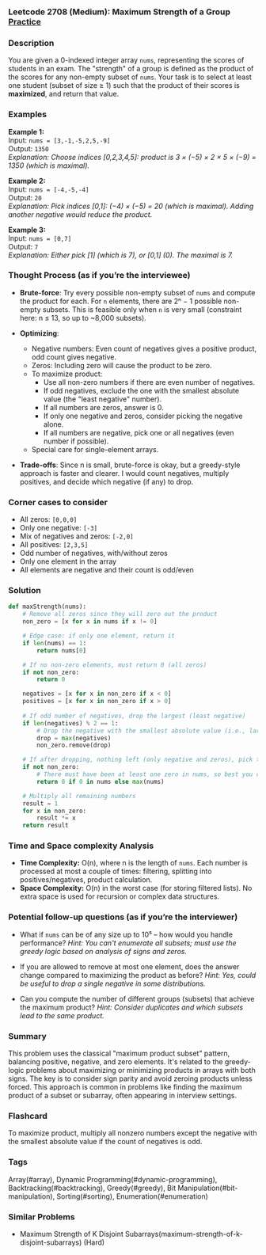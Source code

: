 ### Leetcode 2708 (Medium): Maximum Strength of a Group [Practice](https://leetcode.com/problems/maximum-strength-of-a-group)

### Description  
You are given a 0-indexed integer array `nums`, representing the scores of students in an exam. The "strength" of a group is defined as the product of the scores for any non-empty subset of `nums`. Your task is to select at least one student (subset of size ≥ 1) such that the product of their scores is **maximized**, and return that value.

### Examples  

**Example 1:**  
Input: `nums = [3,-1,-5,2,5,-9]`  
Output: `1350`  
*Explanation: Choose indices [0,2,3,4,5]: product is 3 × (−5) × 2 × 5 × (−9) = 1350 (which is maximal).*

**Example 2:**  
Input: `nums = [-4,-5,-4]`  
Output: `20`  
*Explanation: Pick indices [0,1]: (−4) × (−5) = 20 (which is maximal). Adding another negative would reduce the product.*

**Example 3:**  
Input: `nums = [0,7]`  
Output: `7`  
*Explanation: Either pick [1] (which is 7), or [0,1] (0). The maximal is 7.*

### Thought Process (as if you’re the interviewee)  

- **Brute-force**: Try every possible non-empty subset of `nums` and compute the product for each. For `n` elements, there are 2ⁿ − 1 possible non-empty subsets. This is feasible only when `n` is very small (constraint here: n ≤ 13, so up to ~8,000 subsets).

- **Optimizing**:
    - Negative numbers: Even count of negatives gives a positive product, odd count gives negative.
    - Zeros: Including zero will cause the product to be zero.
    - To maximize product:
        - Use all non-zero numbers if there are even number of negatives.
        - If odd negatives, exclude the one with the smallest absolute value (the "least negative" number).
        - If all numbers are zeros, answer is 0.
        - If only one negative and zeros, consider picking the negative alone.
        - If all numbers are negative, pick one or all negatives (even number if possible).
    - Special care for single-element arrays.

- **Trade-offs**: Since n is small, brute-force is okay, but a greedy-style approach is faster and clearer. I would count negatives, multiply positives, and decide which negative (if any) to drop.

### Corner cases to consider  
- All zeros: `[0,0,0]`
- Only one negative: `[-3]`
- Mix of negatives and zeros: `[-2,0]`
- All positives: `[2,3,5]`
- Odd number of negatives, with/without zeros
- Only one element in the array
- All elements are negative and their count is odd/even

### Solution

```python
def maxStrength(nums):
    # Remove all zeros since they will zero out the product
    non_zero = [x for x in nums if x != 0]

    # Edge case: if only one element, return it
    if len(nums) == 1:
        return nums[0]

    # If no non-zero elements, must return 0 (all zeros)
    if not non_zero:
        return 0

    negatives = [x for x in non_zero if x < 0]
    positives = [x for x in non_zero if x > 0]
    
    # If odd number of negatives, drop the largest (least negative)
    if len(negatives) % 2 == 1:
        # Drop the negative with the smallest absolute value (i.e., largest among negatives)
        drop = max(negatives)
        non_zero.remove(drop)

    # If after dropping, nothing left (only negative and zeros), pick the max element
    if not non_zero:
        # There must have been at least one zero in nums, so best you can do is 0 or the least negative
        return 0 if 0 in nums else max(nums)

    # Multiply all remaining numbers
    result = 1
    for x in non_zero:
        result *= x
    return result
```

### Time and Space complexity Analysis  

- **Time Complexity:** O(n), where n is the length of `nums`. Each number is processed at most a couple of times: filtering, splitting into positives/negatives, product calculation.
- **Space Complexity:** O(n) in the worst case (for storing filtered lists). No extra space is used for recursion or complex data structures.

### Potential follow-up questions (as if you’re the interviewer)  

- What if `nums` can be of any size up to 10⁵ – how would you handle performance?
  *Hint: You can't enumerate all subsets; must use the greedy logic based on analysis of signs and zeros.*

- If you are allowed to remove at most one element, does the answer change compared to maximizing the product as before?
  *Hint: Yes, could be useful to drop a single negative in some distributions.*

- Can you compute the number of different groups (subsets) that achieve the maximum product?
  *Hint: Consider duplicates and which subsets lead to the same product.*

### Summary
This problem uses the classical "maximum product subset" pattern, balancing positive, negative, and zero elements. It's related to the greedy-logic problems about maximizing or minimizing products in arrays with both signs. The key is to consider sign parity and avoid zeroing products unless forced. This approach is common in problems like finding the maximum product of a subset or subarray, often appearing in interview settings.


### Flashcard
To maximize product, multiply all nonzero numbers except the negative with the smallest absolute value if the count of negatives is odd.

### Tags
Array(#array), Dynamic Programming(#dynamic-programming), Backtracking(#backtracking), Greedy(#greedy), Bit Manipulation(#bit-manipulation), Sorting(#sorting), Enumeration(#enumeration)

### Similar Problems
- Maximum Strength of K Disjoint Subarrays(maximum-strength-of-k-disjoint-subarrays) (Hard)